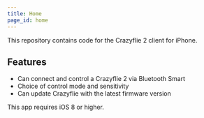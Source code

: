 ```yaml
---
title: Home
page_id: home
---
```


This repository contains code for the Crazyflie 2 client for iPhone.

## Features

- Can connect and control a Crazyflie 2 via Bluetooth Smart
- Choice of control mode and sensitivity
- Can update Crazyflie with the latest firmware version

This app requires iOS 8 or higher.

